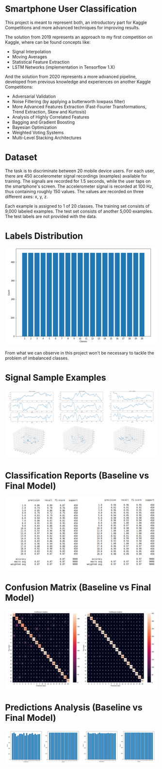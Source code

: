 # Smartphone User Classification
This project is meant to represent both, an introductory part for Kaggle Competitions and more advanced techniques for improving results.

The solution from 2019 represents an approach to my first competition on Kaggle, where can be found concepts like:
- Signal Interpolation
- Moving Averages
- Statistical Feature Extraction
- LSTM Networks (implementation in Tensorflow 1.X)

And the solution from 2020 represents a more advanced pipeline, developed from previous knowledge and experiences on another Kaggle Competitions:
- Adversarial Validation
- Noise Filtering (by applying a butterworth lowpass filter)
- More Advanced Features Extraction (Fast-Fourier Transformations, Trend Extraction, Skew and Kurtosis)
- Analysis of Highly Correlated Features
- Bagging and Gradient Boosting
- Bayesian Optimization
- Weighted Voting Systems
- Multi-Level Stacking Architectures

# Dataset

The task is to discriminate between 20 mobile device users. For each user, there are 450 accelerometer signal recordings (examples) available for training. The signals are recorded for 1.5 seconds, while the user taps on the smartphone's screen. The accelerometer signal is recorded at 100 Hz, thus containing roughly 150 values. The values are recorded on three different axes: x, y, z.

Each example is assigned to 1 of 20 classes. The training set consists of 9,000 labeled examples. The test set consists of another 5,000 examples. The test labels are not provided with the data.

# Labels Distribution
![Cover Image | 1000x700](https://github.com/AdrianIordache/SmartphoneUserClassification/blob/master/solution-2020/images/data_distribution.png)

From what we can observe in this project won't be necessary to tackle the problem of imbalanced classes.

# Signal Sample Examples
![Cover Image | 1000x700](https://github.com/AdrianIordache/SmartphoneUserClassification/blob/master/solution-2020/images/signals.jpg)

# Classification Reports (Baseline vs Final Model)
![Cover Image | 1000x700](https://github.com/AdrianIordache/SmartphoneUserClassification/blob/master/solution-2020/images/reports_comp.jpg)

# Confusion Matrix (Baseline vs Final Model)
![Cover Image | 1000x700](https://github.com/AdrianIordache/SmartphoneUserClassification/blob/master/solution-2020/images/cm_comp.jpg)

# Predictions Analysis (Baseline vs Final Model)
![Cover Image | 1000x700](https://github.com/AdrianIordache/SmartphoneUserClassification/blob/master/solution-2020/images/predictions_comp.jpg)
